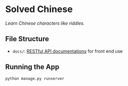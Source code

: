 # Solved Chinese

*Learn Chinese characters like riddles.*


## File Structure
- `docs/`: [RESTful API documentations](https://solved-chinese.github.io/app/) for front end use


## Running the App

```shell
python manage.py runserver
```
